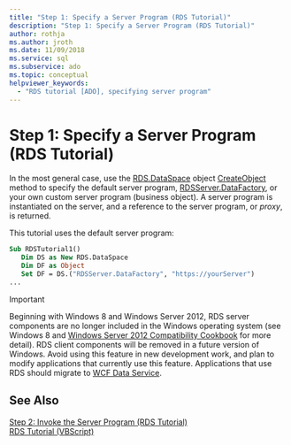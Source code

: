 ```yaml
---
title: "Step 1: Specify a Server Program (RDS Tutorial)"
description: "Step 1: Specify a Server Program (RDS Tutorial)"
author: rothja
ms.author: jroth
ms.date: 11/09/2018
ms.service: sql
ms.subservice: ado
ms.topic: conceptual
helpviewer_keywords:
  - "RDS tutorial [ADO], specifying server program"
---
```

# Step 1: Specify a Server Program (RDS Tutorial)
In the most general case, use the [RDS.DataSpace](../../reference/rds-api/dataspace-object-rds.md) object [CreateObject](../../reference/rds-api/createobject-method-rds.md) method to specify the default server program, [RDSServer.DataFactory](../../reference/rds-api/datafactory-object-rdsserver.md), or your own custom server program (business object). A server program is instantiated on the server, and a reference to the server program, or *proxy*, is returned.  
  
 This tutorial uses the default server program:  
  
```vb
Sub RDSTutorial1()  
   Dim DS as New RDS.DataSpace  
   Dim DF as Object  
   Set DF = DS.("RDSServer.DataFactory", "https://yourServer")  
...  
```  
  
> [!IMPORTANT]
>  Beginning with Windows 8 and Windows Server 2012, RDS server components are no longer included in the Windows operating system (see Windows 8 and [Windows Server 2012 Compatibility Cookbook](https://www.microsoft.com/download/details.aspx?id=27416) for more detail). RDS client components will be removed in a future version of Windows. Avoid using this feature in new development work, and plan to modify applications that currently use this feature. Applications that use RDS should migrate to [WCF Data Service](/dotnet/framework/wcf/).  
  
## See Also  
 [Step 2: Invoke the Server Program (RDS Tutorial)](./step-2-invoke-the-server-program-rds-tutorial.md)   
 [RDS Tutorial (VBScript)](./rds-tutorial-vbscript.md)